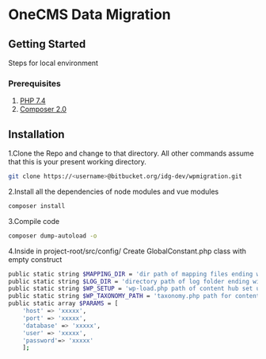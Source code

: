 # OneCMS Data Migration

## Getting Started
Steps for local environment

### Prerequisites

1. [PHP 7.4](https://www.php.net/)
2. [Composer 2.0](https://getcomposer.org/)

## Installation

1.Clone the Repo and change to that directory. All other commands assume that this is your present working directory.

```bash
git clone https://<username>@bitbucket.org/idg-dev/wpmigration.git
```

2.Install all the dependencies of node modules and vue modules

```bash
composer install
```

3.Compile code
```bash
composer dump-autoload -o
```

4.Inside in project-root/src/config/ Create GlobalConstant.php class with empty construct
```bash
public static string $MAPPING_DIR = 'dir path of mapping files ending with /';
public static string $LOG_DIR = 'directory path of log folder ending with /';
public static string $WP_SETUP = 'wp-load.php path of content hub set up';
public static string $WP_TAXONOMY_PATH = 'taxonomy.php path for content hub set up';
public static array $PARAMS = [
    'host' => 'xxxxx',
    'port' => 'xxxxx',
    'database' => 'xxxxx',
    'user' => 'xxxxx',
    'password'=> 'xxxxx'
    ];
```
